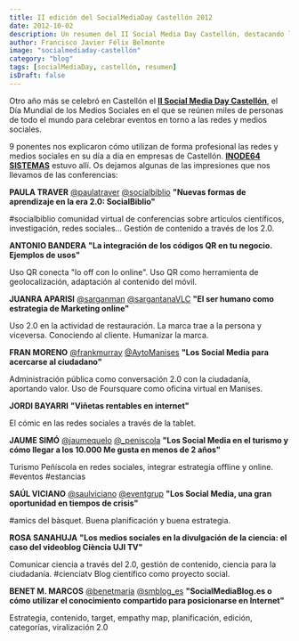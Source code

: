 ```yaml
---
title: II edición del SocialMediaDay Castellón 2012
date: 2012-10-02
description: Un resumen del II Social Media Day Castellón, destacando las ponencias, estrategias y experiencias compartidas sobre el uso profesional de las redes sociales.
author: Francisco Javier Félix Belmonte
image: "socialmediaday-castellón"
category: "blog"
tags: [socialMediaDay, castellón, resumen]
isDraft: false
---
```


Otro año más se celebró en Castellón el [**II Social Media Day Castellón**](https://www.socialmediaday.es/), el Día
Mundial de los Medios Sociales en el que se reúnen miles de personas de todo el mundo para celebrar eventos en torno a
las redes y medios sociales.

9 ponentes nos explicaron cómo utilizan de forma profesional las redes y medios sociales en su día a día en empresas de
Castellón. [**INODE64 SISTEMAS**](https://www.inode64.com/) estuvo allí. Os dejamos algunas de las impresiones que nos
llevamos de las conferencias:

**PAULA TRAVER** [@paulatraver](https://twitter.com/paulatraver) [@socialbiblio](https://twitter.com/socialbiblio)
**"Nuevas formas de aprendizaje en la era 2.0: SocialBiblio"**

\#socialbiblio comunidad virtual de conferencias sobre artículos científicos, investigación, redes sociales... Gestión de
contenido a través de los 2.0.

**ANTONIO BANDERA**
**"La integración de los códigos QR en tu negocio. Ejemplos de usos"**

Uso QR conecta "lo off con lo online". Uso QR como herramienta de geolocalización, adaptación al contenido del móvil.

**JUANRA APARISI** [@sarganman](https://twitter.com/sarganman) [@sargantanaVLC](https://twitter.com/sargantanaVLC)
**"El ser humano como estrategia de Marketing online"**

Uso 2.0 en la actividad de restauración. La marca trae a la persona y viceversa. Conociendo al cliente. Humanizar la
marca.

**FRAN MORENO** [@frankmurray](https://twitter.com/frankmurray) [@AytoManises](https://twitter.com/AytoManises)
**"Los Social Media para acercarse al ciudadano"**

Administración pública como conversación 2.0 con la ciudadanía, aportando valor. Uso de Foursquare como oficina virtual
en Manises.

**JORDI BAYARRI**
**"Viñetas rentables en internet"**

El cómic en las redes sociales a través de la tablet.

**JAUME SIMÓ** [@jaumequelo](https://twitter.com/jaumequelo) [@\_peniscola](https://twitter.com/_peniscola)
**"Los Social Media en el turismo y cómo llegar a los 10.000 Me gusta en menos de 2 años"**

Turismo Peñíscola en redes sociales, integrar estrategia offline y online. #eventos #estancias

**SAÚL VICIANO** [@saulviciano](https://twitter.com/saulviciano) [@eventgrup](https://twitter.com/eventgrup)
**"Los Social Media, una gran oportunidad en tiempos de crisis"**

\#amics del bàsquet. Buena planificación y buena estrategia.

**ROSA SANAHUJA**
**"Los medios sociales en la divulgación de la ciencia: el caso del videoblog Ciència UJI TV"**

Comunicar ciencia a través del 2.0, gestión de contenido, ciencia para la ciudadanía. #cienciatv Blog científico como
proyecto social.

**BENET M. MARCOS** [@benetmaria](https://twitter.com/benetmaria) [@smblog_es](https://twitter.com/smblog_es)
**"SocialMediaBlog.es o cómo utilizar el conocimiento compartido para posicionarse en Internet"**

Estrategia, contenido, target, empathy map, planificación, edición, categorías, viralización 2.0
